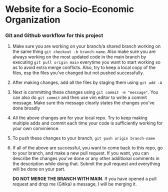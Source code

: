 # Website for a Socio-Economic Organization

### Git and Github workflow for this project

1. Make sure you are working on your branch/a shared branch working on the same thing `git checkout -b branch-name`. Also make sure you are always working on the most updated code in the main branch by executing `git pull origin main` everytime you want to start working so as to avoid extra merge conflicts. Also, try to keep a local copy of the files, esp the files you've changed but not pushed successfully.
2. After making changes, add all the files by staging them using `git add -A`
3. Next is committing these changes using `git commit -m "message"`. You can also do `git commit` and then use vim editor to write a commit message. Make sure this message clearly states the changes you've done broadly
4. All the above changes are for your local repo. Try to keep making multiple adds and commit each time your code is sufficiently working for your own convinience.
5. To push these changes to your branch, `git push origin branch-name`
6. If all of the above are successful, you want to come back to this repo, go to your branch, and make a new pull request. If you want, you can describe the changes you've done or any other additional comments in the description while doing that. Submit the pull request and everything will be done on your part. 

    **DO NOT MERGE THE BRANCH WITH MAIN**. If you have opened a pull request and drop me (Gitika) a message, I will be merging it.
